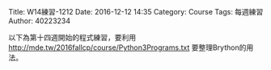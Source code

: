 Title: W14練習-1212
Date: 2016-12-12 14:35
Category: Course
Tags: 每週練習
Author: 40223234

以下為第十四週開始的程式練習，要利用<a href="http://mde.tw/2016fallcp/course/Python3Programs.txt">http://mde.tw/2016fallcp/course/Python3Programs.txt</a> 要整理Brython的用法。

<!-- PELICAN_END_SUMMARY -->

<!-- 導入 Brython 標準程式庫 -->

<script type="text/javascript" 
    src="https://cdn.rawgit.com/brython-dev/brython/master/www/src/brython_dist.js">
</script>

<!-- 啟動 Brython -->
<script>
window.onload=function(){
brython(1);
}
</script>


<canvas id="ex1"></div>
<script type="text/python3">
from browser import document as doc
container = doc['ex1']

container<="W14練習"
</script>



<canvas id="ex2"></div>
<script type="text/python3">
from browser import document as doc
from browser import html
container = doc['ex2']
mystring=input("要印出什麼字串?")
mynum=input("要印幾次?")

for i in range(int(mynum)):
    #container<="W14練習-2"+html.BR()
    container<=mystring+html.BR()
    
    </script>
    
<pre class="brush: python">
<!-- PELICAN_END_SUMMARY -->

<!-- 導入 Brython 標準程式庫 -->

<script type="text/javascript" 
    src="https://cdn.rawgit.com/brython-dev/brython/master/www/src/brython_dist.js">
</script>

<!-- 啟動 Brython -->
<script>
window.onload=function(){
brython(1);
}
</script>


<canvas id="ex1"></div>
<script type="text/python3">
from browser import document as doc
container = doc['ex1']

container<="W14練習"
</script>



<canvas id="ex2"></div>
<script type="text/python3">
from browser import document as doc
from browser import html
container = doc['ex2']
mystring=input("要印出什麼字串?")
mynum=input("要印幾次?")

for i in range(int(mynum)):
    #container<="W14練習-2"+html.BR()
    container<=mystring+html.BR()
    
</pre>
</script>